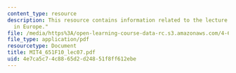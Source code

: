 ```yaml
---
content_type: resource
description: This resource contains information related to the lecture "body/gesture
  in Europe."
file: /media/https%3A/open-learning-course-data-rc.s3.amazonaws.com/4-651-art-since-1940-fall-2010/4e7ca5c74c8865d2d24851f8ff612ebe_MIT4_651F10_lec07.pdf
file_type: application/pdf
resourcetype: Document
title: MIT4_651F10_lec07.pdf
uid: 4e7ca5c7-4c88-65d2-d248-51f8ff612ebe
---
```

